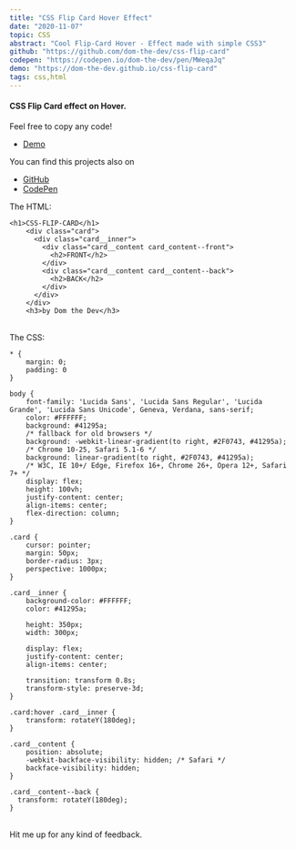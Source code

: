 ```yaml
---
title: "CSS Flip Card Hover Effect"
date: "2020-11-07"
topic: CSS
abstract: "Cool Flip-Card Hover - Effect made with simple CSS3"
github: "https://github.com/dom-the-dev/css-flip-card"
codepen: "https://codepen.io/dom-the-dev/pen/MWeqaJq"
demo: "https://dom-the-dev.github.io/css-flip-card"
tags: css,html
---
```


#### CSS Flip Card effect on Hover.

Feel free to copy any code!
- [Demo](https://dom-the-dev.github.io/css-flip-card)

You can find this projects also on 
- [GitHub](https://github.com/dom-the-dev/css-flip-card)
- [CodePen](https://codepen.io/dom-the-dev/pen/MWeqaJq)

The HTML:
```
<h1>CSS-FLIP-CARD</h1>
    <div class="card">
      <div class="card__inner">
        <div class="card__content card_content--front">
          <h2>FRONT</h2>
        </div>
        <div class="card__content card__content--back">
          <h2>BACK</h2>
        </div>
      </div>
    </div>
    <h3>by Dom the Dev</h3>
```  
<br />  
The CSS:  

```
* {
    margin: 0;
    padding: 0
}

body {
    font-family: 'Lucida Sans', 'Lucida Sans Regular', 'Lucida Grande', 'Lucida Sans Unicode', Geneva, Verdana, sans-serif;
    color: #FFFFFF;
    background: #41295a;
    /* fallback for old browsers */
    background: -webkit-linear-gradient(to right, #2F0743, #41295a);
    /* Chrome 10-25, Safari 5.1-6 */
    background: linear-gradient(to right, #2F0743, #41295a);
    /* W3C, IE 10+/ Edge, Firefox 16+, Chrome 26+, Opera 12+, Safari 7+ */
    display: flex;
    height: 100vh;
    justify-content: center;
    align-items: center;
    flex-direction: column;
}

.card {
    cursor: pointer;
    margin: 50px;
    border-radius: 3px;
    perspective: 1000px;
}

.card__inner {
    background-color: #FFFFFF;
    color: #41295a;

    height: 350px;
    width: 300px;
    
    display: flex;
    justify-content: center;
    align-items: center;
    
    transition: transform 0.8s;
    transform-style: preserve-3d;
}

.card:hover .card__inner {
    transform: rotateY(180deg);
}

.card__content {
    position: absolute;
    -webkit-backface-visibility: hidden; /* Safari */
    backface-visibility: hidden;
}

.card__content--back {
  transform: rotateY(180deg);
} 
```

<br>
Hit me up for any kind of feedback.
<br><br>